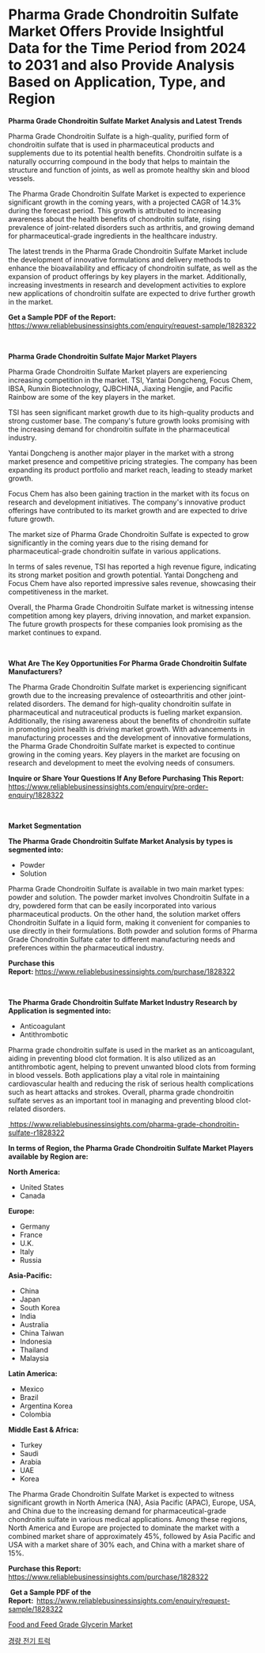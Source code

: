 <p><h1>Pharma Grade Chondroitin Sulfate Market Offers Provide Insightful Data for the Time Period from 2024 to 2031 and also Provide Analysis Based on Application, Type, and Region</h1></p><p><strong>Pharma Grade Chondroitin Sulfate Market Analysis and Latest Trends</strong></p>
<p><p>Pharma Grade Chondroitin Sulfate is a high-quality, purified form of chondroitin sulfate that is used in pharmaceutical products and supplements due to its potential health benefits. Chondroitin sulfate is a naturally occurring compound in the body that helps to maintain the structure and function of joints, as well as promote healthy skin and blood vessels.</p><p>The Pharma Grade Chondroitin Sulfate Market is expected to experience significant growth in the coming years, with a projected CAGR of 14.3% during the forecast period. This growth is attributed to increasing awareness about the health benefits of chondroitin sulfate, rising prevalence of joint-related disorders such as arthritis, and growing demand for pharmaceutical-grade ingredients in the healthcare industry.</p><p>The latest trends in the Pharma Grade Chondroitin Sulfate Market include the development of innovative formulations and delivery methods to enhance the bioavailability and efficacy of chondroitin sulfate, as well as the expansion of product offerings by key players in the market. Additionally, increasing investments in research and development activities to explore new applications of chondroitin sulfate are expected to drive further growth in the market.</p></p>
<p><strong>Get a Sample PDF of the Report:&nbsp;</strong> <a href="https://www.reliablebusinessinsights.com/enquiry/request-sample/1828322">https://www.reliablebusinessinsights.com/enquiry/request-sample/1828322</a></p>
<p>&nbsp;</p>
<p><strong>Pharma Grade Chondroitin Sulfate Major Market Players</strong></p>
<p><p>Pharma Grade Chondroitin Sulfate Market players are experiencing increasing competition in the market. TSI, Yantai Dongcheng, Focus Chem, IBSA, Runxin Biotechnology, QJBCHINA, Jiaxing Hengjie, and Pacific Rainbow are some of the key players in the market.</p><p>TSI has seen significant market growth due to its high-quality products and strong customer base. The company's future growth looks promising with the increasing demand for chondroitin sulfate in the pharmaceutical industry.</p><p>Yantai Dongcheng is another major player in the market with a strong market presence and competitive pricing strategies. The company has been expanding its product portfolio and market reach, leading to steady market growth.</p><p>Focus Chem has also been gaining traction in the market with its focus on research and development initiatives. The company's innovative product offerings have contributed to its market growth and are expected to drive future growth.</p><p>The market size of Pharma Grade Chondroitin Sulfate is expected to grow significantly in the coming years due to the rising demand for pharmaceutical-grade chondroitin sulfate in various applications.</p><p>In terms of sales revenue, TSI has reported a high revenue figure, indicating its strong market position and growth potential. Yantai Dongcheng and Focus Chem have also reported impressive sales revenue, showcasing their competitiveness in the market.</p><p>Overall, the Pharma Grade Chondroitin Sulfate market is witnessing intense competition among key players, driving innovation, and market expansion. The future growth prospects for these companies look promising as the market continues to expand.</p></p>
<p>&nbsp;</p>
<p><strong>What Are The Key Opportunities For Pharma Grade Chondroitin Sulfate Manufacturers?</strong></p>
<p><p>The Pharma Grade Chondroitin Sulfate market is experiencing significant growth due to the increasing prevalence of osteoarthritis and other joint-related disorders. The demand for high-quality chondroitin sulfate in pharmaceutical and nutraceutical products is fueling market expansion. Additionally, the rising awareness about the benefits of chondroitin sulfate in promoting joint health is driving market growth. With advancements in manufacturing processes and the development of innovative formulations, the Pharma Grade Chondroitin Sulfate market is expected to continue growing in the coming years. Key players in the market are focusing on research and development to meet the evolving needs of consumers.</p></p>
<p><strong>Inquire or Share Your Questions If Any Before Purchasing This Report:</strong> <a href="https://www.reliablebusinessinsights.com/enquiry/pre-order-enquiry/1828322">https://www.reliablebusinessinsights.com/enquiry/pre-order-enquiry/1828322</a></p>
<p>&nbsp;</p>
<p><strong>Market Segmentation</strong></p>
<p><strong>The Pharma Grade Chondroitin Sulfate Market Analysis by types is segmented into:</strong></p>
<p><ul><li>Powder</li><li>Solution</li></ul></p>
<p><p>Pharma Grade Chondroitin Sulfate is available in two main market types: powder and solution. The powder market involves Chondroitin Sulfate in a dry, powdered form that can be easily incorporated into various pharmaceutical products. On the other hand, the solution market offers Chondroitin Sulfate in a liquid form, making it convenient for companies to use directly in their formulations. Both powder and solution forms of Pharma Grade Chondroitin Sulfate cater to different manufacturing needs and preferences within the pharmaceutical industry.</p></p>
<p><strong>Purchase this Report:&nbsp;</strong><a href="https://www.reliablebusinessinsights.com/purchase/1828322">https://www.reliablebusinessinsights.com/purchase/1828322</a></p>
<p>&nbsp;</p>
<p><strong>The Pharma Grade Chondroitin Sulfate Market Industry Research by Application is segmented into:</strong></p>
<p><ul><li>Anticoagulant</li><li>Antithrombotic</li></ul></p>
<p><p>Pharma grade chondroitin sulfate is used in the market as an anticoagulant, aiding in preventing blood clot formation. It is also utilized as an antithrombotic agent, helping to prevent unwanted blood clots from forming in blood vessels. Both applications play a vital role in maintaining cardiovascular health and reducing the risk of serious health complications such as heart attacks and strokes. Overall, pharma grade chondroitin sulfate serves as an important tool in managing and preventing blood clot-related disorders.</p></p>
<p><a href="https://www.reliablebusinessinsights.com/pharma-grade-chondroitin-sulfate-r1828322">&nbsp;https://www.reliablebusinessinsights.com/pharma-grade-chondroitin-sulfate-r1828322</a></p>
<p><strong>In terms of Region, the Pharma Grade Chondroitin Sulfate Market Players available by Region are:</strong></p>
<p>
    <p> <strong> North America: </strong>
        <ul>
            <li>United States</li>
            <li>Canada</li>
        </ul>
        </p> 
    <p> <strong> Europe: </strong>
        <ul>
            <li>Germany</li>
            <li>France</li>
            <li>U.K.</li>
            <li>Italy</li>
            <li>Russia</li>
        </ul>
        </p> 
    <p> <strong> Asia-Pacific: </strong>
        <ul>
            <li>China</li>
            <li>Japan</li>
            <li>South Korea</li>
            <li>India</li>
            <li>Australia</li>
            <li>China Taiwan</li>
            <li>Indonesia</li>
            <li>Thailand</li>
            <li>Malaysia</li>
        </ul>
        </p> 
    <p> <strong> Latin America: </strong>
        <ul>
            <li>Mexico</li>
            <li>Brazil</li>
            <li>Argentina Korea</li>
            <li>Colombia</li>
        </ul>
        </p> 
    <p> <strong> Middle East & Africa: </strong>
        <ul>
            <li>Turkey</li>
            <li>Saudi</li>
            <li>Arabia</li>
            <li>UAE</li>
            <li>Korea</li>
        </ul>
    </p>
    </p>
<p><p>The Pharma Grade Chondroitin Sulfate Market is expected to witness significant growth in North America (NA), Asia Pacific (APAC), Europe, USA, and China due to the increasing demand for pharmaceutical-grade chondroitin sulfate in various medical applications. Among these regions, North America and Europe are projected to dominate the market with a combined market share of approximately 45%, followed by Asia Pacific and USA with a market share of 30% each, and China with a market share of 15%.</p></p>
<p><strong>Purchase this Report: </strong><a href="https://www.reliablebusinessinsights.com/purchase/1828322">https://www.reliablebusinessinsights.com/purchase/1828322</a></p>
<p>&nbsp;<strong>Get a Sample PDF of the Report:&nbsp;&nbsp;</strong><a href="https://www.reliablebusinessinsights.com/enquiry/request-sample/1828322">https://www.reliablebusinessinsights.com/enquiry/request-sample/1828322</a></p>
<p><strong></strong></p>
<p><p><a href="https://github.com/cheribeninsig/Market-Research-Report-List-1/blob/main/food-and-feed-grade-glycerin-market.md">Food and Feed Grade Glycerin Market</a></p><p><a href="https://github.com/emakpiahsopiah/Market-Research-Report-List-1/blob/main/9166031143780.md">경량 전기 트럭</a></p></p>